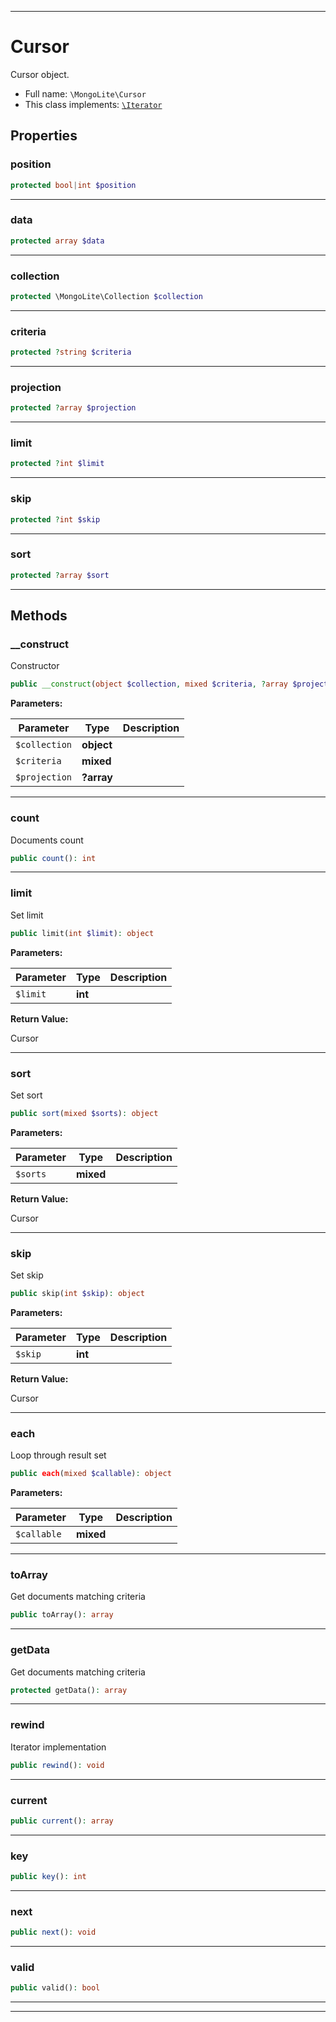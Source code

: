 ***

# Cursor

Cursor object.



* Full name: `\MongoLite\Cursor`
* This class implements:
[`\Iterator`](../Iterator.md)



## Properties


### position



```php
protected bool|int $position
```






***

### data



```php
protected array $data
```






***

### collection



```php
protected \MongoLite\Collection $collection
```






***

### criteria



```php
protected ?string $criteria
```






***

### projection



```php
protected ?array $projection
```






***

### limit



```php
protected ?int $limit
```






***

### skip



```php
protected ?int $skip
```






***

### sort



```php
protected ?array $sort
```






***

## Methods


### __construct

Constructor

```php
public __construct(object $collection, mixed $criteria, ?array $projection = null): mixed
```








**Parameters:**

| Parameter | Type | Description |
|-----------|------|-------------|
| `$collection` | **object** |  |
| `$criteria` | **mixed** |  |
| `$projection` | **?array** |  |




***

### count

Documents count

```php
public count(): int
```











***

### limit

Set limit

```php
public limit(int $limit): object
```








**Parameters:**

| Parameter | Type | Description |
|-----------|------|-------------|
| `$limit` | **int** |  |


**Return Value:**

Cursor



***

### sort

Set sort

```php
public sort(mixed $sorts): object
```








**Parameters:**

| Parameter | Type | Description |
|-----------|------|-------------|
| `$sorts` | **mixed** |  |


**Return Value:**

Cursor



***

### skip

Set skip

```php
public skip(int $skip): object
```








**Parameters:**

| Parameter | Type | Description |
|-----------|------|-------------|
| `$skip` | **int** |  |


**Return Value:**

Cursor



***

### each

Loop through result set

```php
public each(mixed $callable): object
```








**Parameters:**

| Parameter | Type | Description |
|-----------|------|-------------|
| `$callable` | **mixed** |  |




***

### toArray

Get documents matching criteria

```php
public toArray(): array
```











***

### getData

Get documents matching criteria

```php
protected getData(): array
```











***

### rewind

Iterator implementation

```php
public rewind(): void
```











***

### current



```php
public current(): array
```











***

### key



```php
public key(): int
```











***

### next



```php
public next(): void
```











***

### valid



```php
public valid(): bool
```











***


***


